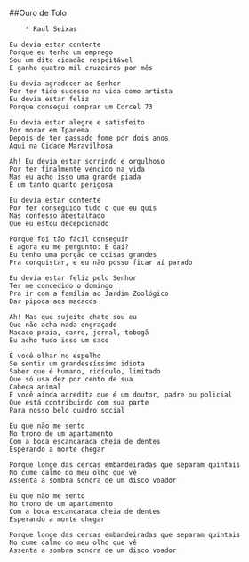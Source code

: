 ##Ouro de Tolo

        * Raul Seixas

    Eu devia estar contente
    Porque eu tenho um emprego
    Sou um dito cidadão respeitável
    E ganho quatro mil cruzeiros por mês

    Eu devia agradecer ao Senhor
    Por ter tido sucesso na vida como artista
    Eu devia estar feliz
    Porque consegui comprar um Corcel 73

    Eu devia estar alegre e satisfeito
    Por morar em Ipanema
    Depois de ter passado fome por dois anos
    Aqui na Cidade Maravilhosa

    Ah! Eu devia estar sorrindo e orgulhoso
    Por ter finalmente vencido na vida
    Mas eu acho isso uma grande piada
    E um tanto quanto perigosa

    Eu devia estar contente
    Por ter conseguido tudo o que eu quis
    Mas confesso abestalhado
    Que eu estou decepcionado

    Porque foi tão fácil conseguir
    E agora eu me pergunto: E daí?
    Eu tenho uma porção de coisas grandes
    Pra conquistar, e eu não posso ficar aí parado

    Eu devia estar feliz pelo Senhor
    Ter me concedido o domingo
    Pra ir com a família ao Jardim Zoológico
    Dar pipoca aos macacos

    Ah! Mas que sujeito chato sou eu
    Que não acha nada engraçado
    Macaco praia, carro, jornal, tobogã
    Eu acho tudo isso um saco

    É você olhar no espelho
    Se sentir um grandessíssimo idiota
    Saber que é humano, ridículo, limitado
    Que só usa dez por cento de sua
    Cabeça animal
    E você ainda acredita que é um doutor, padre ou policial
    Que está contribuindo com sua parte
    Para nosso belo quadro social

    Eu que não me sento
    No trono de um apartamento
    Com a boca escancarada cheia de dentes
    Esperando a morte chegar

    Porque longe das cercas embandeiradas que separam quintais
    No cume calmo do meu olho que vê
    Assenta a sombra sonora de um disco voador

    Eu que não me sento
    No trono de um apartamento
    Com a boca escancarada cheia de dentes
    Esperando a morte chegar

    Porque longe das cercas embandeiradas que separam quintais
    No cume calmo do meu olho que vê
    Assenta a sombra sonora de um disco voador
